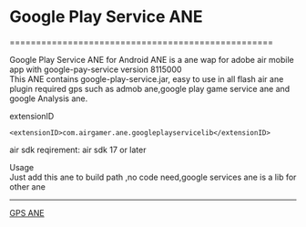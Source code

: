 # Google Play Service ANE
==================================================

Google Play Service ANE for Android ANE is a ane wap for adobe air mobile app with google-pay-service  version 8115000  
This ANE contains google-play-service.jar, easy to use in all flash air ane plugin required gps such as admob ane,google play game service ane and google Analysis ane.

extensionID

    <extensionID>com.airgamer.ane.googleplayservicelib</extensionID>

air sdk reqirement:  air sdk 17 or later
     

Usage  
Just add this ane to build path ,no code need,google services ane is a lib for other ane


------------------------------------------------
 [GPS ANE](https://github.com/airgamer/)